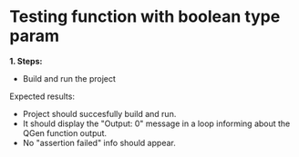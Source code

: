 # Testing function with boolean type param

**1. Steps:**

* Build and run the project

Expected results:

* Project should succesfully build and run.
* It should display the "Output: 0" message in a loop informing about the QGen function output.
* No "assertion failed" info should appear.
